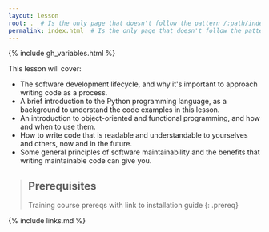 ```yaml
---
layout: lesson
root: .  # Is the only page that doesn't follow the pattern /:path/index.html
permalink: index.html  # Is the only page that doesn't follow the pattern /:path/index.html
---
```


{% include gh_variables.html %}

<p>This lesson will cover:</p>

<ul>
  <li>The software development lifecycle, and why it's important to approach writing code as a process.</li>
  <li>A brief introduction to the Python programming language, as a background to understand the code examples in this lesson.</li>
  <li>An introduction to object-oriented and functional programming, and how and when to use them.</li>
  <li>How to write code that is readable and understandable to yourselves and others, now and in the future.</li>
  <li>Some general principles of software maintainability and the benefits that writing maintainable code can give you.</li>
</ul>

> ## Prerequisites
>
> Training course prereqs with link to installation guide
{: .prereq}

[curriculum-handbook]: https://carpentries.github.io/curriculum-development/
[tech-intro]: https://carpentries.github.io/curriculum-development/technological-introductions.html

{% include links.md %}

